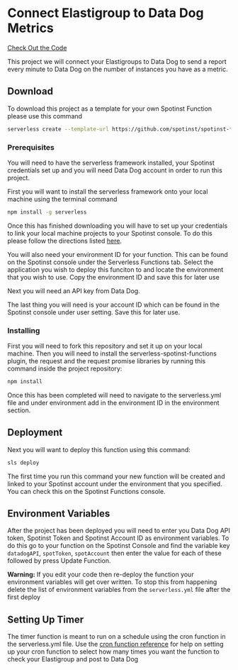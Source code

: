 # Connect Elastigroup to Data Dog Metrics

[Check Out the Code](https://github.com/spotinst/spotinst-functions-examples/tree/master/node-datadog-connect)

This project we will connect your Elastigroups to Data Dog to send a report every minute to Data Dog on the number of instances you have as a metric.

## Download

To download this project as a template for your own Spotinst Function please use this command

```bash
serverless create --template-url https://github.com/spotinst/spotinst-functions-examples/tree/master/node-datadog-connect
```

### Prerequisites

You will need to have the serverless framework installed, your Spotinst credentials set up and you will need Data Dog account in order to run this project. 

First you will want to install the serverless framework onto your local machine using the terminal command

```bash
npm install -g serverless
```

Once this has finished downloading you will have to set up your credentials to link your local machine projects to your Spotinst console. To do this please follow the directions listed [here](https://serverless.com/framework/docs/providers/spotinst/guide/credentials/).

You will also need your environment ID for your function. This can be found on the Spotinst console under the Serverless Functions tab. Select the application you wish to deploy this funciton to and locate the environment that you wish to use. Copy the environment ID and save this for later use

Next you will need an API key from Data Dog. 

The last thing you will need is your account ID which can be found in the Spotinst console under user setting. Save this for later use. 

### Installing

First you will need to fork this repository and set it up on your local machine. Then you will need to install the serverless-spotinst-functions plugin, the request and the request promise libraries by running this command inside the project repository:

```bash
npm install
```

Once this has been completed will need to navigate to the serverless.yml file and under environment add in the environment ID in the environment section.

## Deployment

Next you will want to deploy this function using this command:

```bash
sls deploy
```

The first time you run this command your new function will be created and linked to your Spotinst account under the environment that you specified. You can check this on the Spotinst Functions console. 

## Environment Variables

After the project has been deployed you will need to enter you Data Dog API token, Spotinst Token and Spotinst Account ID as environment variables. To do this go to your function on the Spotinst Console and find the variable key `datadogAPI`, `spotToken`, `spotAccount` then enter the value for each of these followed by press Update Function.

**Warning:** If you edit your code then re-deploy the function your environment variables will get over written. To stop this from happening delete the list of environment variables from the `serverless.yml` file after the first deploy

## Setting Up Timer

The timer function is meant to run on a schedule using the cron function in the serverless.yml file. Use the [cron function reference](https://crontab.guru/) for help on setting up your cron function to select how many times you want the function to check your Elastigroup and post to Data Dog


